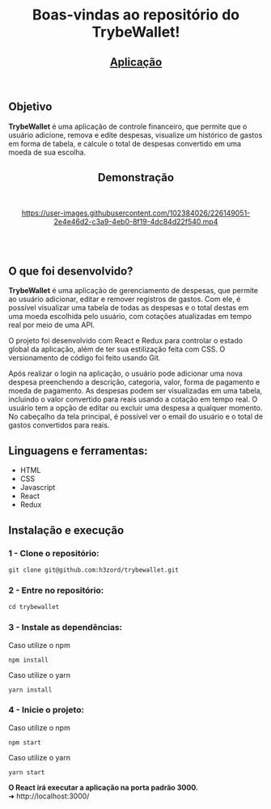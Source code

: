 <h1 align="center">Boas-vindas ao repositório do TrybeWallet!</h1>

<h2 align="center">
  <a href="https://h3zord.github.io/trybewallet" target="_blank">
    Aplicação
  </a>
</h2>
<br/>

## Objetivo

<strong>TrybeWallet</strong> é uma aplicação de controle financeiro, que permite que o usuário adicione, remova e edite despesas, visualize um histórico de gastos em forma de tabela, e calcule o total de despesas convertido em uma moeda de sua escolha.

<h2 align="center">Demonstração</h2>
<br/>

<div align="center">

https://user-images.githubusercontent.com/102384026/226149051-2e4e46d2-c3a9-4eb0-8f19-4dc84d22f540.mp4

</div>

<br/>
<br/>

## O que foi desenvolvido?

<strong>TrybeWallet</strong> é uma aplicação de gerenciamento de despesas, que permite ao usuário adicionar, editar e remover registros de gastos. Com ele, é possível visualizar uma tabela de todas as despesas e o total destas em uma moeda escolhida pelo usuário, com cotações atualizadas em tempo real por meio de uma API.

O projeto foi desenvolvido com React e Redux para controlar o estado global da aplicação, além de ter sua estilização feita com CSS. O versionamento de código foi feito usando Git.

Após realizar o login na aplicação, o usuário pode adicionar uma nova despesa preenchendo a descrição, categoria, valor, forma de pagamento e moeda de pagamento. As despesas podem ser visualizadas em uma tabela, incluindo o valor convertido para reais usando a cotação em tempo real. O usuário tem a opção de editar ou excluir uma despesa a qualquer momento. No cabeçalho da tela principal, é possível ver o email do usuário e o total de gastos convertidos para reais.

## Linguagens e ferramentas:
- HTML
- CSS
- Javascript
- React
- Redux

## Instalação e execução

### 1 - Clone o repositório:
```
git clone git@github.com:h3zord/trybewallet.git
```

### 2 - Entre no repositório:
```
cd trybewallet
```

### 3 - Instale as dependências:
Caso utilize o npm
```
npm install
```
Caso utilize o yarn
```
yarn install
```

### 4 - Inicie o projeto:
Caso utilize o npm
```
npm start
```
Caso utilize o yarn
```
yarn start
```
<strong>O React irá executar a aplicação na porta padrão 3000.</strong>
<br/>
➜ http://localhost:3000/